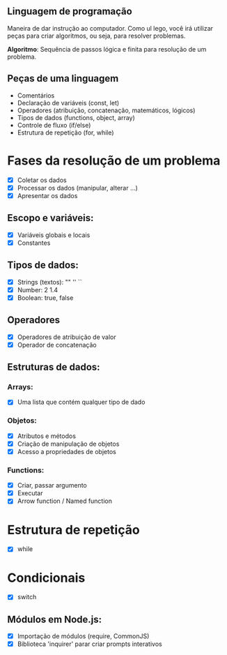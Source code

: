 ## Linguagem de programação

Maneira de dar instrução ao computador.
Como ul lego, você irá utilizar peças para criar algoritmos, ou seja, para resolver problemas.

**Algoritmo**: Sequência de passos lógica e finita para resolução de um problema.

## Peças de uma linguagem

- Comentários
- Declaração de variáveis (const, let)
- Operadores (atribuição, concatenação, matemáticos, lógicos)
- Tipos de dados (functions, object, array)
- Controle de fluxo (if/else)
- Estrutura de repetição (for, while)

# Fases da resolução de um problema

- [x] Coletar os dados  
- [x] Processar os dados (manipular, alterar ...)  
- [x] Apresentar os dados  

## Escopo e variáveis:

- [x] Variáveis globais e locais  
- [x] Constantes  

## Tipos de dados:

- [x] Strings (textos): "" '' ``  
- [x] Number: 2 1.4  
- [x] Boolean: true, false

## Operadores

- [x] Operadores de atribuição de valor  
- [x] Operador de concatenação  

## Estruturas de dados:

### Arrays:

- [x] Uma lista que contém qualquer tipo de dado

### Objetos:

- [x] Atributos e métodos  
- [x] Criação de manipulação de objetos  
- [x] Acesso a propriedades de objetos  

### Functions:

- [x] Criar, passar argumento
- [x] Executar
- [x] Arrow function / Named function

# Estrutura de repetição

- [x] while

# Condicionais

-[x] switch

## Módulos em Node.js:

- [x] Importação de módulos (require, CommonJS)  
- [x] Biblioteca 'inquirer' parar criar prompts interativos  